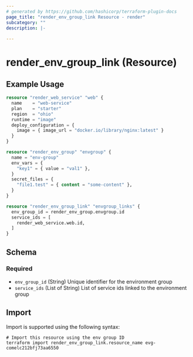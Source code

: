 ```yaml
---
# generated by https://github.com/hashicorp/terraform-plugin-docs
page_title: "render_env_group_link Resource - render"
subcategory: ""
description: |-
  
---
```


# render_env_group_link (Resource)



## Example Usage

```terraform
resource "render_web_service" "web" {
  name    = "web-service"
  plan    = "starter"
  region  = "ohio"
  runtime = "image"
  deploy_configuration = {
    image = { image_url = "docker.io/library/nginx:latest" }
  }
}

resource "render_env_group" "envgroup" {
  name = "env-group"
  env_vars = {
    "key1" = { value = "val1" },
  }
  secret_files = {
    "file1.test" = { content = "some-content" },
  }
}

resource "render_env_group_link" "envgroup_links" {
  env_group_id = render_env_group.envgroup.id
  service_ids = [
    render_web_service.web.id,
  ]
}
```

<!-- schema generated by tfplugindocs -->
## Schema

### Required

- `env_group_id` (String) Unique identifier for the environment group
- `service_ids` (List of String) List of service ids linked to the environment group

## Import

Import is supported using the following syntax:

```shell
# Import this resource using the env group ID
terraform import render_env_group_link.resource_name evg-comelc212bfj73aa6550
```

